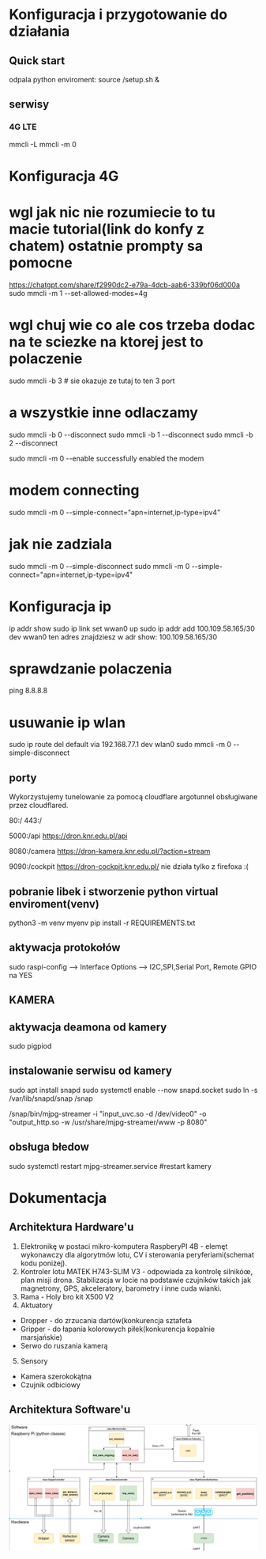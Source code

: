 # Konfiguracja i przygotowanie do działania

## Quick start
odpala python enviroment:
source /setup.sh &

## serwisy

### 4G LTE

mmcli -L
mmcli -m 0
# Konfiguracja 4G
# wgl jak nic nie rozumiecie to tu macie tutorial(link do konfy z chatem) ostatnie prompty sa pomocne 
https://chatgpt.com/share/f2990dc2-e79a-4dcb-aab6-339bf06d000a
sudo mmcli -m 1 --set-allowed-modes=4g 

# wgl chuj wie co ale cos trzeba dodac na te sciezke na ktorej jest to polaczenie 
sudo mmcli -b 3 # sie okazuje ze tutaj to ten 3 port
# a wszystkie inne odlaczamy
sudo mmcli -b 0 --disconnect
sudo mmcli -b 1 --disconnect
sudo mmcli -b 2 --disconnect

sudo mmcli -m 0 --enable
successfully enabled the modem
# modem connecting
sudo mmcli -m 0 --simple-connect="apn=internet,ip-type=ipv4"
# jak nie zadziala 
sudo mmcli -m 0 --simple-disconnect
sudo mmcli -m 0 --simple-connect="apn=internet,ip-type=ipv4"
# Konfiguracja ip
ip addr show
sudo ip link set wwan0 up
sudo ip addr add 100.109.58.165/30 dev wwan0  ten adres znajdziesz w adr show: 100.109.58.165/30
# sprawdzanie polaczenia 
ping 8.8.8.8
# usuwanie ip wlan
sudo ip route del default via 192.168.77.1 dev wlan0
sudo mmcli -m 0 --simple-disconnect

## porty

Wykorzystujemy tunelowanie za pomocą cloudflare argotunnel obsługiwane przez cloudflared.

80:/
443:/

5000:/api
https://dron.knr.edu.pl/api

8080:/camera
https://dron-kamera.knr.edu.pl/?action=stream

9090:/cockpit
https://dron-cockpit.knr.edu.pl/
nie działa tylko z firefoxa :(

## pobranie libek i stworzenie python virtual enviroment(venv)
python3 -m venv myenv
pip install -r REQUIREMENTS.txt
## aktywacja protokołów
sudo raspi-config --> Interface Options --> I2C,SPI,Serial Port, Remote GPIO na YES

## KAMERA
## aktywacja deamona od kamery
sudo pigpiod
## instalowanie serwisu od kamery
sudo apt install snapd
sudo systemctl enable --now snapd.socket
sudo ln -s /var/lib/snapd/snap /snap

/snap/bin/mjpg-streamer -i "input_uvc.so -d /dev/video0" -o "output_http.so -w /usr/share/mjpg-streamer/www -p 8080"
## obsługa błedow
sudo systemctl restart mjpg-streamer.service    #restart kamery
# Dokumentacja
## Architektura Hardware'u
1. Elektronikę w postaci mikro-komputera RaspberyPI 4B - elemęt wykonawczy dla algorytmów lotu, CV i sterowania peryferiami(schemat kodu poniżej).
2. Kontroler lotu MATEK H743-SLIM V3 - odpowiada za kontrolę silnikóœ, plan misji drona. Stabilizacja w locie na podstawie czujników takich jak magnetrony, GPS, akceleratory, barometry i inne cuda wianki.
3. Rama - Holy bro kit X500 V2
4. Aktuatory
  - Dropper - do zrzucania dartów(konkurencja sztafeta
  - Gripper - do łapania kolorowych piłek(konkurencja kopalnie marsjańskie)
  - Serwo do ruszania kamerą
5. Sensory
  - Kamera szerokokątna
  - Czujnik odbiciowy


## Architektura Software'u
![Architecture](https://github.com/FiedorPw/KNR-drone/blob/main/schemat%20architektury%20drona.png)

